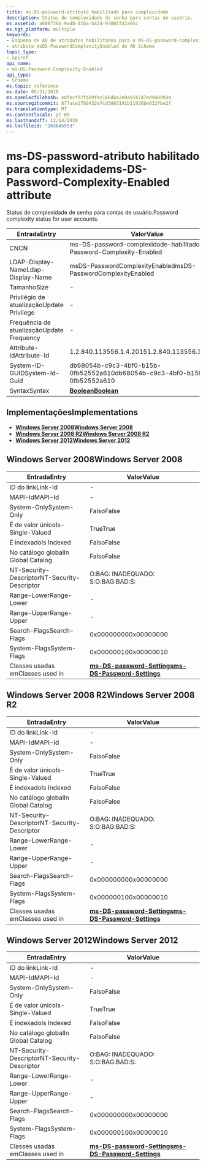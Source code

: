 ```yaml
---
title: ms-DS-password-atributo habilitado para complexidade
description: Status de complexidade de senha para contas de usuário.
ms.assetid: a6087366-9a48-41ba-b424-93081f43a05c
ms.tgt_platform: multiple
keywords:
- Esquema de AD de atributos habilitados para o MS-DS-password-complexidade
- atributo msDS-PasswordComplexityEnabled do AD Schema
topic_type:
- apiref
api_name:
- ms-DS-Password-Complexity-Enabled
api_type:
- Schema
ms.topic: reference
ms.date: 05/31/2018
ms.openlocfilehash: e8fecf97fa89fee166d6a2e0a91b747ed948d93d
ms.sourcegitcommit: b77ace27b0432e7cd3863191b11926be032fbe2f
ms.translationtype: MT
ms.contentlocale: pt-BR
ms.lasthandoff: 12/14/2020
ms.locfileid: "103645553"
---
```

# <a name="ms-ds-password-complexity-enabled-attribute"></a><span data-ttu-id="8ad54-105">ms-DS-password-atributo habilitado para complexidade</span><span class="sxs-lookup"><span data-stu-id="8ad54-105">ms-DS-Password-Complexity-Enabled attribute</span></span>

<span data-ttu-id="8ad54-106">Status de complexidade de senha para contas de usuário.</span><span class="sxs-lookup"><span data-stu-id="8ad54-106">Password complexity status for user accounts.</span></span>



| <span data-ttu-id="8ad54-107">Entrada</span><span class="sxs-lookup"><span data-stu-id="8ad54-107">Entry</span></span> | <span data-ttu-id="8ad54-108">Valor</span><span class="sxs-lookup"><span data-stu-id="8ad54-108">Value</span></span> |
|-------------------|--------------------------------------|
| <span data-ttu-id="8ad54-109">CN</span><span class="sxs-lookup"><span data-stu-id="8ad54-109">CN</span></span>                | <span data-ttu-id="8ad54-110">ms-DS-password-complexidade-habilitado</span><span class="sxs-lookup"><span data-stu-id="8ad54-110">ms-DS-Password-Complexity-Enabled</span></span>    |
| <span data-ttu-id="8ad54-111">LDAP-Display-Name</span><span class="sxs-lookup"><span data-stu-id="8ad54-111">Ldap-Display-Name</span></span> | <span data-ttu-id="8ad54-112">msDS-PasswordComplexityEnabled</span><span class="sxs-lookup"><span data-stu-id="8ad54-112">msDS-PasswordComplexityEnabled</span></span>       |
| <span data-ttu-id="8ad54-113">Tamanho</span><span class="sxs-lookup"><span data-stu-id="8ad54-113">Size</span></span>              | \-                                   |
| <span data-ttu-id="8ad54-114">Privilégio de atualização</span><span class="sxs-lookup"><span data-stu-id="8ad54-114">Update Privilege</span></span>  | \-                                   |
| <span data-ttu-id="8ad54-115">Frequência de atualização</span><span class="sxs-lookup"><span data-stu-id="8ad54-115">Update Frequency</span></span>  | \-                                   |
| <span data-ttu-id="8ad54-116">Attribute-Id</span><span class="sxs-lookup"><span data-stu-id="8ad54-116">Attribute-Id</span></span>      | <span data-ttu-id="8ad54-117">1.2.840.113556.1.4.2015</span><span class="sxs-lookup"><span data-stu-id="8ad54-117">1.2.840.113556.1.4.2015</span></span>              |
| <span data-ttu-id="8ad54-118">System-ID-GUID</span><span class="sxs-lookup"><span data-stu-id="8ad54-118">System-Id-Guid</span></span>    | <span data-ttu-id="8ad54-119">db68054b-c9c3-4bf0-b15b-0fb52552a610</span><span class="sxs-lookup"><span data-stu-id="8ad54-119">db68054b-c9c3-4bf0-b15b-0fb52552a610</span></span> |
| <span data-ttu-id="8ad54-120">Syntax</span><span class="sxs-lookup"><span data-stu-id="8ad54-120">Syntax</span></span>            | [<span data-ttu-id="8ad54-121">**Boolean**</span><span class="sxs-lookup"><span data-stu-id="8ad54-121">**Boolean**</span></span>](s-boolean.md)         |



## <a name="implementations"></a><span data-ttu-id="8ad54-122">Implementações</span><span class="sxs-lookup"><span data-stu-id="8ad54-122">Implementations</span></span>

-   [<span data-ttu-id="8ad54-123">**Windows Server 2008**</span><span class="sxs-lookup"><span data-stu-id="8ad54-123">**Windows Server 2008**</span></span>](#windows-server-2008)
-   [<span data-ttu-id="8ad54-124">**Windows Server 2008 R2**</span><span class="sxs-lookup"><span data-stu-id="8ad54-124">**Windows Server 2008 R2**</span></span>](#windows-server-2008-r2)
-   [<span data-ttu-id="8ad54-125">**Windows Server 2012**</span><span class="sxs-lookup"><span data-stu-id="8ad54-125">**Windows Server 2012**</span></span>](#windows-server-2012)

## <a name="windows-server-2008"></a><span data-ttu-id="8ad54-126">Windows Server 2008</span><span class="sxs-lookup"><span data-stu-id="8ad54-126">Windows Server 2008</span></span>



| <span data-ttu-id="8ad54-127">Entrada</span><span class="sxs-lookup"><span data-stu-id="8ad54-127">Entry</span></span> | <span data-ttu-id="8ad54-128">Valor</span><span class="sxs-lookup"><span data-stu-id="8ad54-128">Value</span></span> |
|------------------------|-----------------------------------------------------------------------|
| <span data-ttu-id="8ad54-129">ID do link</span><span class="sxs-lookup"><span data-stu-id="8ad54-129">Link-Id</span></span>                | \-                                                                    |
| <span data-ttu-id="8ad54-130">MAPI-Id</span><span class="sxs-lookup"><span data-stu-id="8ad54-130">MAPI-Id</span></span>                | \-                                                                    |
| <span data-ttu-id="8ad54-131">System-Only</span><span class="sxs-lookup"><span data-stu-id="8ad54-131">System-Only</span></span>            | <span data-ttu-id="8ad54-132">Falso</span><span class="sxs-lookup"><span data-stu-id="8ad54-132">False</span></span>                                                                 |
| <span data-ttu-id="8ad54-133">É de valor único</span><span class="sxs-lookup"><span data-stu-id="8ad54-133">Is-Single-Valued</span></span>       | <span data-ttu-id="8ad54-134">True</span><span class="sxs-lookup"><span data-stu-id="8ad54-134">True</span></span>                                                                  |
| <span data-ttu-id="8ad54-135">É indexado</span><span class="sxs-lookup"><span data-stu-id="8ad54-135">Is Indexed</span></span>             | <span data-ttu-id="8ad54-136">Falso</span><span class="sxs-lookup"><span data-stu-id="8ad54-136">False</span></span>                                                                 |
| <span data-ttu-id="8ad54-137">No catálogo global</span><span class="sxs-lookup"><span data-stu-id="8ad54-137">In Global Catalog</span></span>      | <span data-ttu-id="8ad54-138">Falso</span><span class="sxs-lookup"><span data-stu-id="8ad54-138">False</span></span>                                                                 |
| <span data-ttu-id="8ad54-139">NT-Security-Descriptor</span><span class="sxs-lookup"><span data-stu-id="8ad54-139">NT-Security-Descriptor</span></span> | <span data-ttu-id="8ad54-140">O:BAG: INADEQUADO: S:</span><span class="sxs-lookup"><span data-stu-id="8ad54-140">O:BAG:BAD:S:</span></span>                                                          |
| <span data-ttu-id="8ad54-141">Range-Lower</span><span class="sxs-lookup"><span data-stu-id="8ad54-141">Range-Lower</span></span>            | \-                                                                    |
| <span data-ttu-id="8ad54-142">Range-Upper</span><span class="sxs-lookup"><span data-stu-id="8ad54-142">Range-Upper</span></span>            | \-                                                                    |
| <span data-ttu-id="8ad54-143">Search-Flags</span><span class="sxs-lookup"><span data-stu-id="8ad54-143">Search-Flags</span></span>           | <span data-ttu-id="8ad54-144">0x00000000</span><span class="sxs-lookup"><span data-stu-id="8ad54-144">0x00000000</span></span>                                                            |
| <span data-ttu-id="8ad54-145">System-Flags</span><span class="sxs-lookup"><span data-stu-id="8ad54-145">System-Flags</span></span>           | <span data-ttu-id="8ad54-146">0x00000010</span><span class="sxs-lookup"><span data-stu-id="8ad54-146">0x00000010</span></span>                                                            |
| <span data-ttu-id="8ad54-147">Classes usadas em</span><span class="sxs-lookup"><span data-stu-id="8ad54-147">Classes used in</span></span>        | [<span data-ttu-id="8ad54-148">**ms-DS-password-Settings**</span><span class="sxs-lookup"><span data-stu-id="8ad54-148">**ms-DS-Password-Settings**</span></span>](c-msds-passwordsettings.md)<br/> |



## <a name="windows-server-2008-r2"></a><span data-ttu-id="8ad54-149">Windows Server 2008 R2</span><span class="sxs-lookup"><span data-stu-id="8ad54-149">Windows Server 2008 R2</span></span>



| <span data-ttu-id="8ad54-150">Entrada</span><span class="sxs-lookup"><span data-stu-id="8ad54-150">Entry</span></span> | <span data-ttu-id="8ad54-151">Valor</span><span class="sxs-lookup"><span data-stu-id="8ad54-151">Value</span></span> |
|------------------------|-----------------------------------------------------------------------|
| <span data-ttu-id="8ad54-152">ID do link</span><span class="sxs-lookup"><span data-stu-id="8ad54-152">Link-Id</span></span>                | \-                                                                    |
| <span data-ttu-id="8ad54-153">MAPI-Id</span><span class="sxs-lookup"><span data-stu-id="8ad54-153">MAPI-Id</span></span>                | \-                                                                    |
| <span data-ttu-id="8ad54-154">System-Only</span><span class="sxs-lookup"><span data-stu-id="8ad54-154">System-Only</span></span>            | <span data-ttu-id="8ad54-155">Falso</span><span class="sxs-lookup"><span data-stu-id="8ad54-155">False</span></span>                                                                 |
| <span data-ttu-id="8ad54-156">É de valor único</span><span class="sxs-lookup"><span data-stu-id="8ad54-156">Is-Single-Valued</span></span>       | <span data-ttu-id="8ad54-157">True</span><span class="sxs-lookup"><span data-stu-id="8ad54-157">True</span></span>                                                                  |
| <span data-ttu-id="8ad54-158">É indexado</span><span class="sxs-lookup"><span data-stu-id="8ad54-158">Is Indexed</span></span>             | <span data-ttu-id="8ad54-159">Falso</span><span class="sxs-lookup"><span data-stu-id="8ad54-159">False</span></span>                                                                 |
| <span data-ttu-id="8ad54-160">No catálogo global</span><span class="sxs-lookup"><span data-stu-id="8ad54-160">In Global Catalog</span></span>      | <span data-ttu-id="8ad54-161">Falso</span><span class="sxs-lookup"><span data-stu-id="8ad54-161">False</span></span>                                                                 |
| <span data-ttu-id="8ad54-162">NT-Security-Descriptor</span><span class="sxs-lookup"><span data-stu-id="8ad54-162">NT-Security-Descriptor</span></span> | <span data-ttu-id="8ad54-163">O:BAG: INADEQUADO: S:</span><span class="sxs-lookup"><span data-stu-id="8ad54-163">O:BAG:BAD:S:</span></span>                                                          |
| <span data-ttu-id="8ad54-164">Range-Lower</span><span class="sxs-lookup"><span data-stu-id="8ad54-164">Range-Lower</span></span>            | \-                                                                    |
| <span data-ttu-id="8ad54-165">Range-Upper</span><span class="sxs-lookup"><span data-stu-id="8ad54-165">Range-Upper</span></span>            | \-                                                                    |
| <span data-ttu-id="8ad54-166">Search-Flags</span><span class="sxs-lookup"><span data-stu-id="8ad54-166">Search-Flags</span></span>           | <span data-ttu-id="8ad54-167">0x00000000</span><span class="sxs-lookup"><span data-stu-id="8ad54-167">0x00000000</span></span>                                                            |
| <span data-ttu-id="8ad54-168">System-Flags</span><span class="sxs-lookup"><span data-stu-id="8ad54-168">System-Flags</span></span>           | <span data-ttu-id="8ad54-169">0x00000010</span><span class="sxs-lookup"><span data-stu-id="8ad54-169">0x00000010</span></span>                                                            |
| <span data-ttu-id="8ad54-170">Classes usadas em</span><span class="sxs-lookup"><span data-stu-id="8ad54-170">Classes used in</span></span>        | [<span data-ttu-id="8ad54-171">**ms-DS-password-Settings**</span><span class="sxs-lookup"><span data-stu-id="8ad54-171">**ms-DS-Password-Settings**</span></span>](c-msds-passwordsettings.md)<br/> |



## <a name="windows-server-2012"></a><span data-ttu-id="8ad54-172">Windows Server 2012</span><span class="sxs-lookup"><span data-stu-id="8ad54-172">Windows Server 2012</span></span>



| <span data-ttu-id="8ad54-173">Entrada</span><span class="sxs-lookup"><span data-stu-id="8ad54-173">Entry</span></span> | <span data-ttu-id="8ad54-174">Valor</span><span class="sxs-lookup"><span data-stu-id="8ad54-174">Value</span></span> |
|------------------------|-----------------------------------------------------------------------|
| <span data-ttu-id="8ad54-175">ID do link</span><span class="sxs-lookup"><span data-stu-id="8ad54-175">Link-Id</span></span>                | \-                                                                    |
| <span data-ttu-id="8ad54-176">MAPI-Id</span><span class="sxs-lookup"><span data-stu-id="8ad54-176">MAPI-Id</span></span>                | \-                                                                    |
| <span data-ttu-id="8ad54-177">System-Only</span><span class="sxs-lookup"><span data-stu-id="8ad54-177">System-Only</span></span>            | <span data-ttu-id="8ad54-178">Falso</span><span class="sxs-lookup"><span data-stu-id="8ad54-178">False</span></span>                                                                 |
| <span data-ttu-id="8ad54-179">É de valor único</span><span class="sxs-lookup"><span data-stu-id="8ad54-179">Is-Single-Valued</span></span>       | <span data-ttu-id="8ad54-180">True</span><span class="sxs-lookup"><span data-stu-id="8ad54-180">True</span></span>                                                                  |
| <span data-ttu-id="8ad54-181">É indexado</span><span class="sxs-lookup"><span data-stu-id="8ad54-181">Is Indexed</span></span>             | <span data-ttu-id="8ad54-182">Falso</span><span class="sxs-lookup"><span data-stu-id="8ad54-182">False</span></span>                                                                 |
| <span data-ttu-id="8ad54-183">No catálogo global</span><span class="sxs-lookup"><span data-stu-id="8ad54-183">In Global Catalog</span></span>      | <span data-ttu-id="8ad54-184">Falso</span><span class="sxs-lookup"><span data-stu-id="8ad54-184">False</span></span>                                                                 |
| <span data-ttu-id="8ad54-185">NT-Security-Descriptor</span><span class="sxs-lookup"><span data-stu-id="8ad54-185">NT-Security-Descriptor</span></span> | <span data-ttu-id="8ad54-186">O:BAG: INADEQUADO: S:</span><span class="sxs-lookup"><span data-stu-id="8ad54-186">O:BAG:BAD:S:</span></span>                                                          |
| <span data-ttu-id="8ad54-187">Range-Lower</span><span class="sxs-lookup"><span data-stu-id="8ad54-187">Range-Lower</span></span>            | \-                                                                    |
| <span data-ttu-id="8ad54-188">Range-Upper</span><span class="sxs-lookup"><span data-stu-id="8ad54-188">Range-Upper</span></span>            | \-                                                                    |
| <span data-ttu-id="8ad54-189">Search-Flags</span><span class="sxs-lookup"><span data-stu-id="8ad54-189">Search-Flags</span></span>           | <span data-ttu-id="8ad54-190">0x00000000</span><span class="sxs-lookup"><span data-stu-id="8ad54-190">0x00000000</span></span>                                                            |
| <span data-ttu-id="8ad54-191">System-Flags</span><span class="sxs-lookup"><span data-stu-id="8ad54-191">System-Flags</span></span>           | <span data-ttu-id="8ad54-192">0x00000010</span><span class="sxs-lookup"><span data-stu-id="8ad54-192">0x00000010</span></span>                                                            |
| <span data-ttu-id="8ad54-193">Classes usadas em</span><span class="sxs-lookup"><span data-stu-id="8ad54-193">Classes used in</span></span>        | [<span data-ttu-id="8ad54-194">**ms-DS-password-Settings**</span><span class="sxs-lookup"><span data-stu-id="8ad54-194">**ms-DS-Password-Settings**</span></span>](c-msds-passwordsettings.md)<br/> |



 

 





